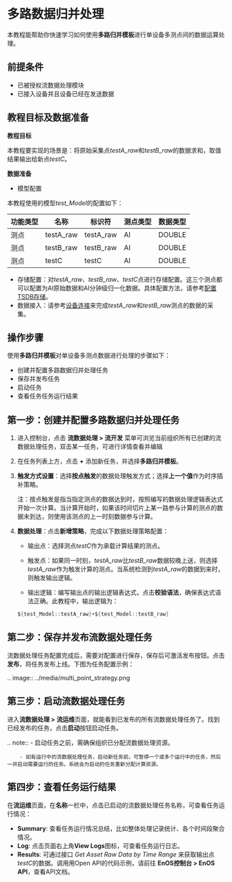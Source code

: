 # 多路数据归并处理
本教程能帮助你快速学习如何使用**多路归并模板**进行单设备多测点间的数据运算处理。
## 前提条件
- 已被授权流数据处理模块
- 已接入设备并且设备已经在发送数据

## 教程目标及数据准备
**教程目标**

本教程要实现的场景是：将原始采集点*testA_raw*和*testB_raw*的数据求和，取值结果输出给新点*testC*。

**数据准备**

- 模型配置

本教程使用的模型*test_Model*的配置如下：

功能类型|名称|标识符|测点类型 |数据类型
---|---|---|---|---
测点	 | testA_raw | testA_raw|AI |DOUBLE
 测点     | testB_raw|testB_raw|AI |DOUBLE
 测点     | testC|testC|AI |DOUBLE
- 存储配置：对*testA_raw*、*testB_raw*、*testC*点进行存储配置。这三个测点都可以配置为AI原始数据和AI分钟级归一化数据。具体配置方法，请参考[配置TSDB存储](https://www.envisioniot.com/docs/data-asset/zh_CN/latest/configuring_tsdb_storage.html)。
- 数据接入：请参考[设备连接](https://www.envisioniot.com/docs/device-connection/zh_CN/latest/quickstart/gettingstarted_device_connection.html)来完成*testA_raw*和*testB_raw*测点的数据的采集。

## 操作步骤
使用**多路归并模板**对单设备多测点数据进行处理的步骤如下：
- 创建并配置多路数据归并处理任务
- 保存并发布任务
- 启动任务
- 查看任务任务运行结果

## 第一步：创建并配置多路数据归并处理任务
1. 进入控制台，点击 **流数据处理 > 流开发** 菜单可浏览当前组织所有已创建的流数据处理任务，双击某一任务，可进行详情查看并编辑

2. 在任务列表上方，点击  **+** 添加新任务，并选择**多路归并模板**。

3. **触发方式设置**：选择**按点触发**的数据处理触发方式；选择**上一个值**作为时序插补策略。

   注：按点触发是指当指定测点的数据达到时，按照编写的数据处理逻辑表达式开始一次计算。当计算开始时，如果该时间切片上某一路参与计算的测点的数据未到达，则使用该测点的上一时刻数据参与计算。

4. **数据处理**：点击**新增策略**，完成以下数据处理策略配置：

   - ​输出点：选择测点*testC*作为承载计算结果的测点。

   - 触发点：如果同一时刻，*testA_raw*比*testB_raw*数据较晚上送，则选择*testA_raw*作为触发计算的测点。当系统检测到*testA_raw*的数据到来时，则触发输出逻辑。

   - 输出逻辑：编写输出点的输出逻辑表达式，点击**校验语法**，确保表达式语法正确。此教程中，输出逻辑为：
   ```scala
   ${test_Model::testA_raw}+${test_Model::testB_raw}
   ```


## 第二步：保存并发布流数据处理任务
流数据处理任务配置完成后，需要对配置进行保存，保存后可激活发布按钮。点击**发布**，将任务发布上线。下图为任务配置示例：

.. image:: ../media/multi_point_strategy.png

## 第三步：启动流数据处理任务
进入**流数据处理 > 流运维**页面，就能看到已发布的所有流数据处理任务了。找到已经发布的任务，点击**启动**按钮启动任务。

.. note:: - 启动任务之前，需确保组织已分配流数据处理资源。

        - 如有运行中的流数据处理任务，启动新任务前，可暂停一个或多个运行中的任务，然后一并启动需要运行的任务。系统会为启动的任务重新分配计算资源。

## 第四步：查看任务运行结果
在**流运维**页面，在**名称**一栏中，点击已启动的流数据处理任务名称，可查看任务运行情况：

- **Summary**: 查看任务运行情况总结，比如整体处理记录统计、各个时间段聚合情况。
- **Log**: 点击页面右上角**View Logs**图标，可查看任务运行日志。
- **Results**: 可通过接口 *Get Asset Raw Data by Time Range* 来获取输出点*testC*的数据。调用用Open API的代码示例，请前往 **EnOS控制台 > EnOS API**，查看API文档。
